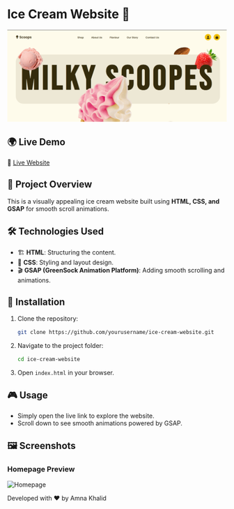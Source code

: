 # Ice Cream Website 🍦

![Ice Cream Website](https://github.com/amnakhalid625/IceCream-web/blob/main/Screenshot%202025-03-20%20195337.png?raw=true)

## 🌍 Live Demo
🔗 [Live Website](https://ice-cream-web-mu.vercel.app/)

## 📌 Project Overview
This is a visually appealing ice cream website built using **HTML, CSS, and GSAP** for smooth scroll animations.

## 🛠️ Technologies Used
- 🏗 **HTML**: Structuring the content.
- 🎨 **CSS**: Styling and layout design.
- 🎬 **GSAP (GreenSock Animation Platform)**: Adding smooth scrolling and animations.

## 🚀 Installation
1. Clone the repository:
   ```sh
   git clone https://github.com/yourusername/ice-cream-website.git
   ```
2. Navigate to the project folder:
   ```sh
   cd ice-cream-website
   ```
3. Open `index.html` in your browser.

## 🎮 Usage
- Simply open the live link to explore the website.
- Scroll down to see smooth animations powered by GSAP.

## 🖼 Screenshots
### Homepage Preview
![Homepage](file-Hy8DnEWqdtNDJnK78pMe1Y)


Developed with ❤️ by Amna Khalid

